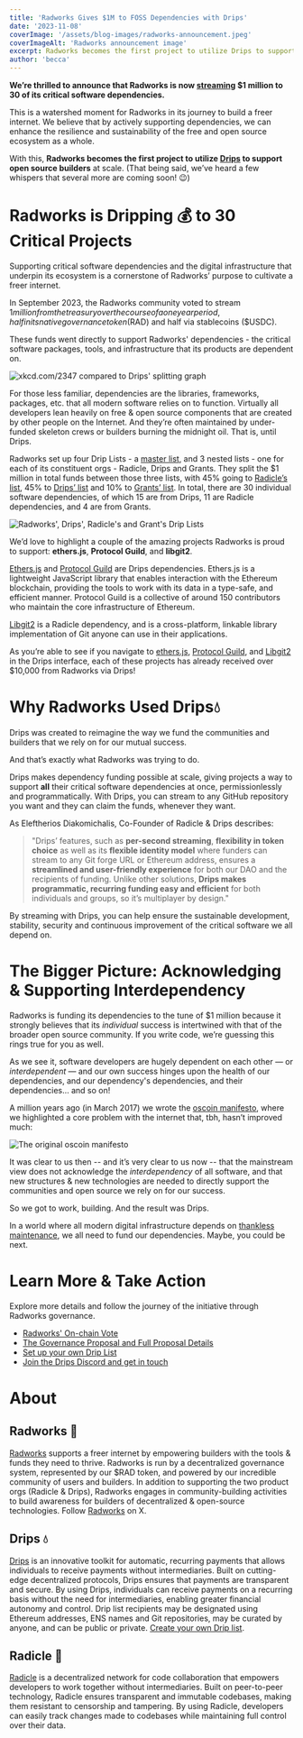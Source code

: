 ```yaml
---
title: 'Radworks Gives $1M to FOSS Dependencies with Drips'
date: '2023-11-08'
coverImage: '/assets/blog-images/radworks-announcement.jpeg'
coverImageAlt: 'Radworks announcement image'
excerpt: Radworks becomes the first project to utilize Drips to support open source builders at scale.
author: 'becca'
---
```


**We’re thrilled to announce that Radworks is now [streaming](https://www.drips.network/app/drip-lists/50330452048867519181028275890986093327647919805766323166158196453514) $1 million to 30 of its critical software dependencies.**

This is a watershed moment for Radworks in its journey to build a freer internet. We believe that by actively supporting dependencies, we can enhance the resilience and sustainability of the free and open source ecosystem as a whole.

With this, **Radworks becomes the first project to utilize [Drips](https://drips.network/) to support open source builders** at scale. (That being said, we’ve heard a few whispers that several more are coming soon! 😉)

# Radworks is Dripping 💰 to 30 Critical Projects

Supporting critical software dependencies and the digital infrastructure that underpin its ecosystem is a cornerstone of Radworks’ purpose to cultivate a freer internet.

In September 2023, the Radworks community voted to stream $1 million from the treasury over the course of a one year period, half in its native governance token ($RAD) and half via stablecoins ($USDC).

These funds went directly to support Radworks' dependencies - the critical software packages, tools, and infrastructure that its products are dependent on.

![xkcd.com/2347 compared to Drips' splitting graph](/assets/blog-images/dependency-comic.png)

For those less familiar, dependencies are the libraries, frameworks, packages, etc. that all modern software relies on to function. Virtually all developers lean heavily on free & open source components that are created by other people on the Internet. And they’re often maintained by under-funded skeleton crews or builders burning the midnight oil. That is, until Drips.

Radworks set up four Drip Lists - a [master list](https://www.drips.network/app/drip-lists/50330452048867519181028275890986093327647919805766323166158196453514), and 3 nested lists - one for each of its constituent orgs - Radicle, Drips and Grants. They split the $1 million in total funds between those three lists, with 45% going to [Radicle’s list](https://www.drips.network/app/drip-lists/34625983682950977210847096367816372822461201185275535522726531049130), 45% to [Drips’ list](https://www.drips.network/app/drip-lists/48495160997488293670723292622742268320163565037397170198477469637178) and 10% to [Grants’ list](https://www.drips.network/app/drip-lists/32993835193273751671076155179370862074156612583830856606728028834762). In total, there are 30 individual software dependencies, of which 15 are from Drips, 11 are Radicle dependencies, and 4 are from Grants.

![Radworks', Drips', Radicle's and Grant's Drip Lists](/assets/blog-images/radworks-lists.png)

We’d love to highlight a couple of the amazing projects Radworks is proud to support: **ethers.js**, **Protocol Guild**, and **libgit2**.

[Ethers.js](https://ethers.org/) and [Protocol Guild](https://protocol-guild.readthedocs.io/) are Drips dependencies. Ethers.js is a lightweight JavaScript library that enables interaction with the Ethereum blockchain, providing the tools to work with its data in a type-safe, and efficient manner. Protocol Guild is a collective of around 150 contributors who maintain the core infrastructure of Ethereum.

[Libgit2](https://libgit2.org/) is a Radicle dependency, and is a cross-platform, linkable library implementation of Git anyone can use in their applications.

As you’re able to see if you navigate to [ethers.js](https://www.drips.network/app/projects/github/ethers-io/ethers.js), [Protocol Guild](https://www.drips.network/app/0xF29Ff96aaEa6C9A1fBa851f74737f3c069d4f1a9), and [Libgit2](https://www.drips.network/app/projects/github/libgit2/libgit2) in the Drips interface, each of these projects has already received over $10,000 from Radworks via Drips!

# Why Radworks Used Drips💧

Drips was created to reimagine the way we fund the communities and builders that we rely on for our mutual success.

And that’s exactly what Radworks was trying to do.

Drips makes dependency funding possible at scale, giving projects a way to support **all** their critical software dependencies at once, permissionlessly and programmatically. With Drips, you can stream to any GitHub repository you want and they can claim the funds, whenever they want.

As Eleftherios Diakomichalis, Co-Founder of Radicle & Drips describes:

> "Drips’ features, such as **per-second streaming**, **flexibility in token choice** as well as its **flexible identity model** where funders can stream to any Git forge URL or Ethereum address, ensures a **streamlined and user-friendly experience** for both our DAO and the recipients of funding. Unlike other solutions, **Drips makes programmatic, recurring funding easy and efficient** for both individuals and groups, so it’s multiplayer by design."

By streaming with Drips, you can help ensure the sustainable development, stability, security and continuous improvement of the critical software we all depend on.

# The Bigger Picture: Acknowledging & Supporting Interdependency

Radworks is funding its dependencies to the tune of $1 million because it strongly believes that its _individual_ success is intertwined with that of the broader open source community. If you write code, we’re guessing this rings true for you as well.

As we see it, software developers are hugely dependent on each other — or _interdependent_ — and our own success hinges upon the health of our dependencies, and our dependency's dependencies, and their dependencies… and so on!

A million years ago (in March 2017) we wrote the [oscoin manifesto](http://oscoin.io/), where we highlighted a core problem with the internet that, tbh, hasn’t improved much:

![The original oscoin manifesto](/assets/blog-images/oscoin-manifesto.png)

It was clear to us then -- and it’s very clear to us now -- that the mainstream view does not acknowledge the _interdependency_ of all software, and that new structures & new technologies are needed to directly support the communities and open source we rely on for our success.

So we got to work, building. And the result was Drips.

In a world where all modern digital infrastructure depends on [thankless maintenance](https://xkcd.com/2347/), we all need to fund our dependencies. Maybe, you could be next.

# Learn More & Take Action

Explore more details and follow the journey of the initiative through Radworks governance.

- [Radworks' On-chain Vote](https://www.tally.xyz/gov/radworks/proposal/16)
- [The Governance Proposal and Full Proposal Details](https://community.radworks.org/t/submission-rgp-16-fund-radworks-dependencies-with-drips/3379)
- [Set up your own Drip List](https://docs.drips.network/support-your-dependencies/overview)
- [Join the Drips Discord and get in touch](https://discord.gg/6cCKKSW2De)

# About

## Radworks 🌱

[Radworks](https://radworks.org/) supports a freer internet by empowering builders with the tools & funds they need to thrive. Radworks is run by a decentralized governance system, represented by our $RAD token, and powered by our incredible community of users and builders. In addition to supporting the two product orgs (Radicle & Drips), Radworks engages in community-building activities to build awareness for builders of decentralized & open-source technologies. Follow [Radworks](https://twitter.com/radworks_) on X.

## Drips 💧

[Drips](https://drips.network/) is an innovative toolkit for automatic, recurring payments that allows individuals to receive payments without intermediaries. Built on cutting-edge decentralized protocols, Drips ensures that payments are transparent and secure. By using Drips, individuals can receive payments on a recurring basis without the need for intermediaries, enabling greater financial autonomy and control. Drip list recipients may be designated using Ethereum addresses, ENS names and Git repositories, may be curated by anyone, and can be public or private. [Create your own Drip list](https://www.drips.network/app/drip-lists/50330452048867519181028275890986093327647919805766323166158196453514).

## Radicle 👾

[Radicle](https://radicle.xyz/) is a decentralized network for code collaboration that empowers developers to work together without intermediaries. Built on peer-to-peer technology, Radicle ensures transparent and immutable codebases, making them resistant to censorship and tampering. By using Radicle, developers can easily track changes made to codebases while maintaining full control over their data.
